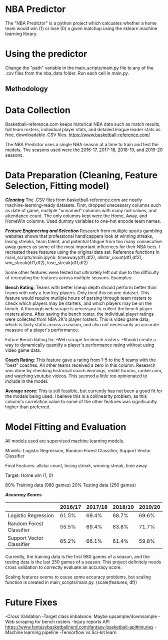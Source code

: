 
# NBA Predictor

The "NBA Predictor" is a python project which calcuates whether a home team would win (1) or lose (0) a given matchup using the sklearn machine learning library. 

# Using the predictor 
Change the "path" variable in the main_scripts/main.py file to any of the .csv files from the nba_data folder. Run each cell in main.py. 


## Methodology
# Data Collection

Basketball-reference.com keeps historical NBA data such as match results, full team rosters, individual player stats, and detailed league leader stats as free, downloadable .CSV files. 
https://www.basketball-reference.com/

The NBA Predictor uses a single NBA season at a time to train and test the models. The seasons used were the 2016-17, 2017-18, 2018-19, and 2019-20 seasons. 

# Data Preparation (Cleaning, Feature Selection, Fitting model)

***Cleaning***
The .CSV files from basketball-reference.com are nearly machine-learning-ready datasets. First, dropped unecessary columns such as date of game, multiple "unnamed" columns with many null values, and attendance count. The only columns kept were the Home, Away, and HomeWin columns. Used dummy variables to one-hot encode team names. 

***Feature Engineering and Selection***
Research from multiple sports gambling websites shows that professional handicappers look at winning streaks, losing streaks, team talent, and potential fatigue from too many consecutive away games as some of the most important influences for their NBA bets. I recreated these features using the original data set. Reference functions in main_scripts/main.ipynb: timeaway(df1,df2), allstar_count(df1,df2), win_streak(df1,df2), lose_streak(df1,df2)

Some other features were tested but ultimately left out due to the difficulty of recreating the features across multiple seasons. Examples:

__Bench Rating__: Teams with better lineup depth should perform better than teams with only a few key players. Only tried this on one dataset. This feature would require mutliple hours of parsing through team rosters to check which players may be starters, and which players may be on the bench. A thorough web scrape is necessary to collect the bench player rosters alone. After saving the bench roster, the individual player ratings were collected from NBA 2K's player rosters. This is video game data, which is fairly static across a season, and also not necessarily an accurate measure of a player's performance. 

Future Bench Rating fix: 
-Web scrape for bench rosters.
-Should create a way to dynamically quantify a player's performance rating without using video game data.

__Coach Rating__: This feature gave a rating from 1-5 to the 5 teams with the "best" coaches. All other teams received a zero in this column. Research was done by checking historical coach winnings, reddit forums, ranker.com, and watching youtube videos. This seemed a little too opinionated to include in the model.

__Average score__: This is still feasible, but currently has not been a good fit for the models being used. I believe this is a collinearity problem, as this column's correlation value to some of the other features was significantly higher than preferred. 


# Model Fitting and Evaluation 

All models used are supervised machine learning models. 

Models: Logistic Regression, Random Forest Classifier, Support Vector Classifier

Final Features: allstar count, losing streak, winning streak, time away

Target: Home win (1, 0) 

80% Training data (980 games) 
20% Testing data (250 games) 

***Accuracy Scores***

|                           | 2016/17  | 2017/18  | 2018/19  | 2019/20 |
|---------------------------|----------|----------|----------|---------|
| Logistic Regression       | 61.5%    | 69.4%    | 68.7%    | 69.6%   |
| Random Forest Classifier  | 55.5%    | 69.4%    | 63.8%    | 71.7%   |
| Support Vector Classifier | 65.2%    | 66.1%    | 61.4%    | 59.8%   |


Currently, the training data is the first 980 games of a season, and the testing data is the last 250 games of a season. This project definitely needs cross validation to correctly evaluate an accuracy score. 

Scaling features seems to cause some accuracy problems, but scaling function is created in main_scripts/main.py. (scale(features, df))



# Future Fixes
-Cross Validation 
-Target class imbalance. Maybe upsample/downsample 
-Web scraping for bench rosters
-Injury reports API https://www.fantasybasketballnerd.com/fantasy-basketball-api#injuries
-Machine learning pipeline 
-Tensorflow vs Sci-kit learn





